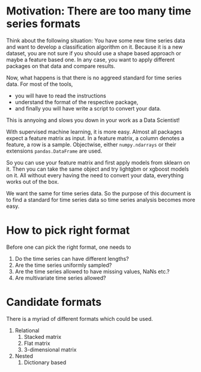 # Motivation: There are too many time series formats

Think about the following situation: 
You have some new time series data and want to develop a classification algorithm on it. 
Because it is a new dataset, you are not sure if you should use a shape based approach or maybe a feature based one. 
In any case, you want to apply different packages on that data and compare results.

Now, what happens is that there is no aggreed standard for time series data.
For most of the tools, 

* you will have to read the instructions
* understand the format of the respective package, 
* and finally you will have write a script to convert your data.

This is annyoing and slows you down in your work as a Data Scientist! 

With supervised machine learning, it is more easy. 
Almost all packages expect a feature matrix as input.
In a feature matrix, a column denotes a feature, a row is a sample. 
Objectwise, either `numpy.ndarrays` or their extensions `pandas.DataFrame` are used.

So you can use your feature matrix and first apply models from sklearn on it. 
Then you can take the same object and try lightgbm or xgboost models on it.
All without every having the need to convert your data, everything works out of the box.

We want the same for time series data.
So the purpose of this document is to find a standard for time series data so time series analysis becomes more easy.

# How to pick right format

Before one can pick the right format, one needs to

1. Do the time series can have different lengths?
2. Are the time series uniformly sampled?
3. Are the time series allowed to have missing values, NaNs etc.?
4. Are multivariate time series allowed?

# Candidate formats

There is a myriad of different formats which could be used.


1. Relational
    1. Stacked matrix
    2. Flat matrix
    3. 3-dimensional matrix
2. Nested
    1. Dictionary based

